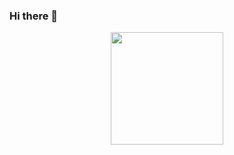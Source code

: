 ### Hi there 👋

<div align="center">
  <img height="180em" src="https://github-readme-stats.vercel.app/api/top-langs/?username=mateusback&layout=compact&langs_count=5&theme=dark"/>
</div>
<!--
**mateusback/mateusback** is a ✨ _special_ ✨ repository because its `README.md` (this file) appears on your GitHub profile.

Here are some ideas to get you started:

- 🔭 I’m currently working on ...
- 🌱 I’m currently learning ...
- 👯 I’m looking to collaborate on ...
- 🤔 I’m looking for help with ...
- 💬 Ask me about ...
- 📫 How to reach me: ...
- 😄 Pronouns: ...
- ⚡ Fun fact: ...
-->
